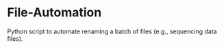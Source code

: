 # File-Automation
Python script to automate renaming a batch of files (e.g., sequencing data files).

